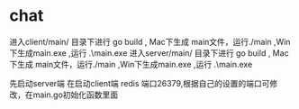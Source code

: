 # chat

进入client/main/ 目录下进行 go build , Mac下生成 main文件，运行./main ,Win下生成main.exe ,运行 .\main.exe
进入server/main/ 目录下进行 go build , Mac下生成 main文件，运行./main ,Win下生成main.exe ,运行 .\main.exe

先启动server端 在启动client端
redis 端口26379,根据自己的设置的端口可修改，在main.go初始化函数里面
